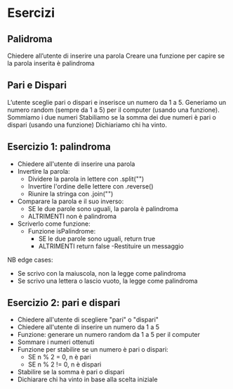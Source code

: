 # Esercizi
## Palidroma
Chiedere all’utente di inserire una parola Creare una funzione per capire se la parola inserita è palindroma

## Pari e Dispari
L’utente sceglie pari o dispari e inserisce un numero da 1 a 5.
Generiamo un numero random (sempre da 1 a 5) per il computer (usando una funzione). Sommiamo i due numeri Stabiliamo se la somma dei due numeri è pari o dispari (usando una funzione) Dichiariamo chi ha vinto.


## Esercizio 1: palindroma
- Chiedere all'utente di inserire una parola
- Invertire la parola: 
    - Dividere la parola in lettere con .split("")
    - Invertire l'ordine delle lettere con .reverse()
    - Riunire la stringa con .join("")
- Comparare la parola e il suo inverso: 
    - SE le due parole sono uguali, la parola è palindroma
    - ALTRIMENTI non è palindroma
- Scriverlo come funzione:
    - Funzione isPalindrome:
        - SE le due parole sono uguali, return true
        - ALTRIMENTI return false
-Restituire un messaggio

NB edge cases:
- Se scrivo con la maiuscola, non la legge come palindroma
- Se scrivo una lettera o lascio vuoto, la legge come palindroma

## Esercizio 2: pari e dispari
- Chiedere all'utente di scegliere "pari" o "dispari"
- Chiedere all'utente di inserire un numero da 1 a 5
- Funzione: generare un numero random da 1 a 5 per il computer
- Sommare i numeri ottenuti
- Funzione per stabilire se un numero è pari o dispari:
    - SE n % 2 = 0, n è pari
    - SE n % 2 != 0, n è dispari
- Stabilire se la somma è pari o dispari
- Dichiarare chi ha vinto in base alla scelta iniziale
